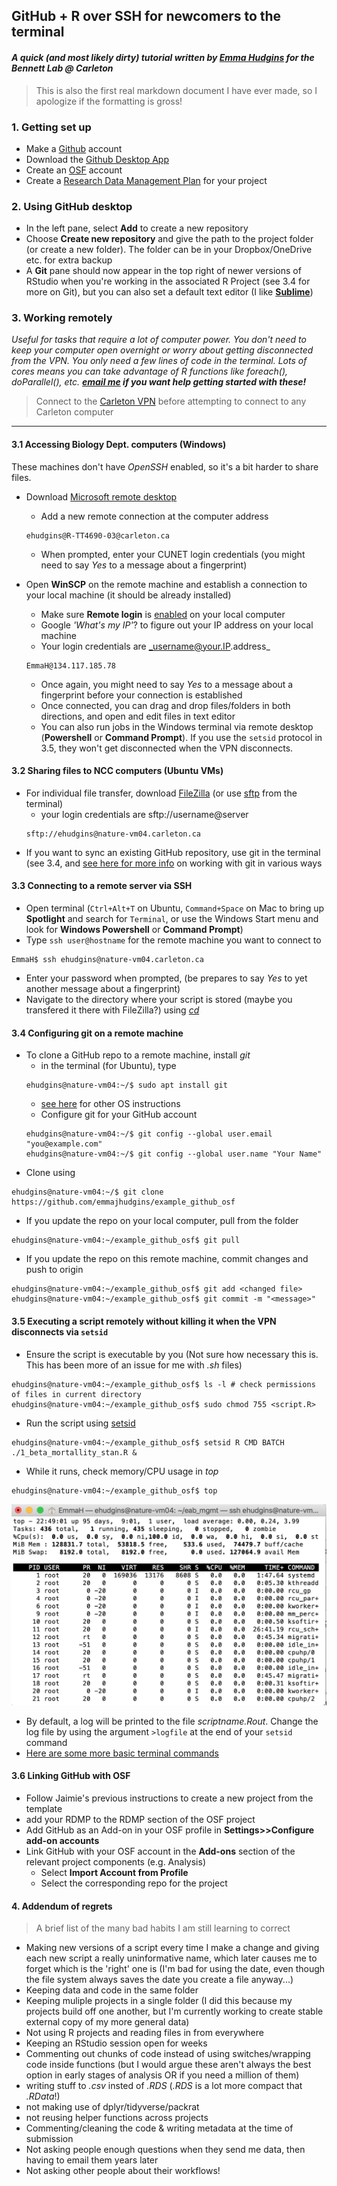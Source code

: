 ## GitHub + R over SSH for newcomers to the terminal

#### _A quick (and most likely dirty) tutorial written by [Emma Hudgins](mailto:emma.hudgins@carleton.ca) for the Bennett Lab @ Carleton_

>This is also the first real markdown document I have ever made, so I apologize if the formatting is gross!


### 1. Getting set up 
- Make a [Github](https://github.com) account
- Download the [Github Desktop App](https://desktop.github.com)
- Create an [OSF](https://osf.io) account
- Create a [Research Data Management Plan](https://assistant.portagenetwork.ca) for your project

### 2. Using GitHub desktop 
- In the left pane, select **Add** to create a new repository
- Choose **Create new repository** and give the path to the project folder (or create a new folder). The folder can be in your Dropbox/OneDrive etc. for extra backup
- A **Git** pane should now appear in the top right of newer versions of RStudio when you're working in the associated R Project (see 3.4 for more on Git), but you can also set a default text editor (I like [**Sublime**](https://www.sublimetext.com))


### 3. Working remotely  

_Useful for tasks that require a lot of computer power. You don't need to keep your computer open overnight or worry about getting disconnected from the VPN. You only need a few lines of code in the terminal. Lots of cores means you can take advantage of R functions like foreach(), doParallel(), etc. **[email me](mailto:emma.hudgins@carleton.ca) if you want help getting started with these!**_  

> Connect to the [Carleton VPN](https://carleton.ca/its/help-centre/remote-access/) before attempting to connect to any Carleton computer

***

#### 3.1 Accessing Biology Dept. computers (Windows)  

These machines don't have _OpenSSH_ enabled, so it's a bit harder to share files. 

* Download [Microsoft remote desktop](https://carleton.ca/its/help-centre/remote-access/)
    - Add a new remote connection at the computer address
    ```console
    ehudgins@R-TT4690-03@carleton.ca
    ```
    - When prompted, enter your CUNET login credentials (you might need to say _Yes_ to a message about a fingerprint)
    
    
    
* Open **WinSCP** on the remote machine and establish a connection to your local machine (it should be already installed)
    - Make sure **Remote login** is [enabled](https://knowledge.autodesk.com/support/smoke/troubleshooting/caas/sfdcarticles/sfdcarticles/Enabling-remote-SSH-login-on-Mac-OS-X.html) on your local computer
    - Google _'What's my IP'_? to figure out your IP address on your local machine
    - Your login credentials are _username@your.IP.address_
    ```console       
    EmmaH@134.117.185.78
    ``` 
    - Once again, you might need to say _Yes_ to a message about a fingerprint before your connection is established
    - Once connected, you can drag and drop files/folders in both directions, and open and edit files in text editor
    - You can also run jobs in the Windows terminal via remote desktop (**Powershell** or **Command Prompt**). If you use the ```setsid``` protocol in 3.5, they won't get disconnected when the VPN disconnects.



#### 3.2 Sharing files to NCC computers (Ubuntu VMs) 
* For individual file transfer, download [FileZilla](https://filezilla-project.org) (or use [sftp](https://www.cs.fsu.edu/~myers/howto/commandLineSSH.html) from the terminal)
    - your login credentials are sftp://username@server
    ```console
    sftp://ehudgins@nature-vm04.carleton.ca
    ```
* If you want to sync an existing GitHub repository, use git in the terminal (see 3.4, and [see here for more info](http://dept.stat.lsa.umich.edu/~jerrick/courses/stat701/notes/git.html) on working with git in various ways 

#### 3.3 Connecting to a remote server via SSH


* Open terminal (```Ctrl+Alt+T``` on Ubuntu, ```Command+Space``` on Mac to bring up **Spotlight** and search for ```Terminal```, or use the Windows Start menu and look for **Windows Powershell** or **Command Prompt**)
* Type ```ssh user@hostname``` for the remote machine you want to connect to
```console
EmmaH$ ssh ehudgins@nature-vm04.carleton.ca
```
* Enter your password when prompted, (be prepares to say _Yes_ to yet another message about a fingerprint)
* Navigate to the directory where your script is stored (maybe you transfered it there with FileZilla?) using [*cd*](https://linuxize.com/post/linux-cd-command/)

#### 3.4 Configuring git on a remote machine


* To clone a GitHub repo to a remote machine, install *git*
    - in the terminal (for Ubuntu), type
    ```console
    ehudgins@nature-vm04:~/$ sudo apt install git
    ```
    - [see here](https://git-scm.com/book/en/v2/Getting-Started-Installing-Git) for other OS instructions
    - Configure git for your GitHub account
    ```console
    ehudgins@nature-vm04:~/$ git config --global user.email "you@example.com"
    ehudgins@nature-vm04:~/$ git config --global user.name "Your Name"
    ```
* Clone using 
```console     
ehudgins@nature-vm04:~/$ git clone https://github.com/emmajhudgins/example_github_osf
```
* If you update the repo on your local computer, pull from the folder
```console     
ehudgins@nature-vm04:~/example_github_osf$ git pull 
``` 
* If you update the repo on this remote machine, commit changes and push to origin
```console     
ehudgins@nature-vm04:~/example_github_osf$ git add <changed file>
ehudgins@nature-vm04:~/example_github_osf$ git commit -m "<message>"
```   

#### 3.5 Executing a script remotely without killing it when the VPN disconnects via ```setsid```

* Ensure the script is executable by you (Not sure how necessary this is. This has been more of an issue for me with _.sh_ files)
```console     
ehudgins@nature-vm04:~/example_github_osf$ ls -l # check permissions of files in current directory
ehudgins@nature-vm04:~/example_github_osf$ sudo chmod 755 <script.R>
``` 
* Run the script using [setsid](https://linux.die.net/man/2/setsid)
```console
ehudgins@nature-vm04:~/example_github_osf$ setsid R CMD BATCH ./1_beta_mortallity_stan.R &
```
* While it runs, check memory/CPU usage in _top_
```console
ehudgins@nature-vm04:~/example_github_osf$ top
```
<img src="top_example.png" alt="Example top output" width="600"/>

* By default, a log will be printed to the file _scriptname.Rout_. Change the log file by using the argument ```>logfile``` at the end of your ```setsid``` command
* [Here are some more basic terminal commands](https://dev.to/kymiddleton/reference-guide-common-commands-for-terminal-6no)

#### 3.6 Linking GitHub with OSF

* Follow Jaimie's previous instructions to create a new project from the template
* add your RDMP to the RDMP section of the OSF project
* Add GitHub as an Add-on in your OSF profile in **Settings>>Configure add-on accounts**
* Link GitHub with your OSF account in the **Add-ons** section of the relevant project components (e.g. Analysis)
    - Select **Import Account from Profile**
    - Select the corresponding repo for the project

#### 4. Addendum of regrets

> A brief list of the many bad habits I am still learning to correct

- Making new versions of a script every time I make a change and giving each new script a really uninformative name, which later causes me to forget which is the 'right' one is (I'm bad for using the date, even though the file system always saves the date you create a file anyway...)
- Keeping data and code in the same folder
- Keeping muliple projects in a single folder (I did this because my projects build off one another, but I'm currently working to create stable external copy of my more general data)
- Not using R projects and reading files in from everywhere
- Keeping an RStudio session open for weeks
- Commenting out chunks of code instead of using switches/wrapping code inside functions (but I would argue these aren't always the best option in early stages of analysis OR if you need a million of them)
- writing stuff to _.csv_ insted of _.RDS_ (_.RDS_ is a lot more compact that _.RData_!)
- not making use of dplyr/tidyverse/packrat
- not reusing helper functions across projects
- Commenting/cleaning the code & writing metadata at the time of submission
- Not asking people enough questions when they send me data, then having to email them years later
- Not asking other people about their workflows!
